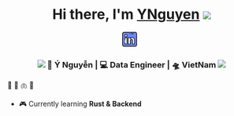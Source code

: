 <div align="center">
   <h1>Hi there, I'm <a href="https://github.com/y2141-7991">YNguyen</a> <img src="https://media.giphy.com/media/hvRJCLFzcasrR4ia7z/giphy.gif" width="25px"> </h1>
   

</div>

<p align='center'>
   <a href="https://www.linkedin.com/in/ynguyen14/"><img height="30" src="https://raw.githubusercontent.com/8bithemant/8bithemant/master/linkedin.png?raw=true"></a>&nbsp;&nbsp;
 </p>

<div align="center">
<h3><img src="https://media.giphy.com/media/WUlplcMpOCEmTGBtBW/giphy.gif" width="30"> 🙎 Ý Nguyễn | 💻 Data Engineer | 🛸 VietNam <img src="https://media.giphy.com/media/WUlplcMpOCEmTGBtBW/giphy.gif" width="30"></h3>
</div>

🏀 🎵 🫁 🚬 
-   :video_game: Currently learning **Rust & Backend**
